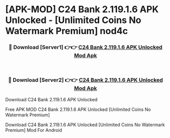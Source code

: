 # [APK-MOD] C24 Bank 2.119.1.6 APK Unlocked - [Unlimited Coins No Watermark Premium] nod4c



<div align="center">
<h3>🔴 Download [Server1] 👉👉 <a href="https://momento.my/?title=C24_Bank_2.119.1.6_APK_Unlocked">C24 Bank 2.119.1.6 APK Unlocked Mod Apk</a></h3><br>

<h3>🔴 Download [Server2] 👉👉 <a href="https://momento.my/?title=C24_Bank_2.119.1.6_APK_Unlocked">C24 Bank 2.119.1.6 APK Unlocked Mod Apk</a></h3>
</div>



Download C24 Bank 2.119.1.6 APK Unlocked 

Free APK MOD C24 Bank 2.119.1.6 APK Unlocked [Unlimited Coins No Watermark Premium]

Download C24 Bank 2.119.1.6 APK Unlocked [Unlimited Coins No Watermark Premium] Mod For Android
